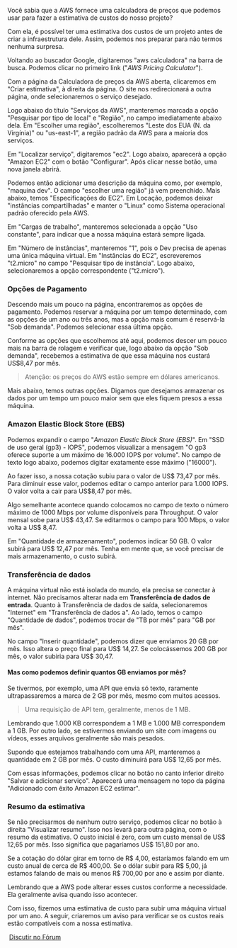 Você sabia que a AWS fornece uma calculadora de preços que podemos usar para fazer a estimativa de custos do nosso projeto?

Com ela, é possível ter uma estimativa dos custos de um projeto antes de criar a infraestrutura dele. Assim, podemos nos preparar para não termos nenhuma surpresa.

Voltando ao buscador Google, digitaremos "aws calculadora" na barra de busca. Podemos clicar no primeiro link ("_AWS Pricing Calculator_").

Com a página da Calculadora de preços da AWS aberta, clicaremos em "Criar estimativa", à direita da página. O site nos redirecionará a outra página, onde selecionaremos o serviço desejado.

Logo abaixo do título "Serviços da AWS", manteremos marcada a opção "Pesquisar por tipo de local" e "Região", no campo imediatamente abaixo dela. Em "Escolher uma região", escolheremos "Leste dos EUA (N. da Virgínia)" ou "us-east-1", a região padrão da AWS para a maioria dos serviços.

Em "Localizar serviço", digitaremos "ec2". Logo abaixo, aparecerá a opção "Amazon EC2" com o botão "Configurar". Após clicar nesse botão, uma nova janela abrirá.

Podemos então adicionar uma descrição da máquina como, por exemplo, "maquina dev". O campo "escolher uma região" já vem preenchido. Mais abaixo, temos "Especificações do EC2". Em Locação, podemos deixar "instâncias compartilhadas" e manter o "Linux" como Sistema operacional padrão oferecido pela AWS.

Em "Cargas de trabalho", manteremos selecionada a opção "Uso constante", para indicar que a nossa máquina estará sempre ligada.

Em "Número de instâncias", manteremos "1", pois o Dev precisa de apenas uma única máquina virtual. Em "Instâncias do EC2", escreveremos "t2.micro" no campo "Pesquisar tipo de instância". Logo abaixo, selecionaremos a opção correspondente ("t2.micro").

### Opções de Pagamento

Descendo mais um pouco na página, encontraremos as opções de pagamento. Podemos reservar a máquina por um tempo determinado, com as opções de um ano ou três anos, mas a opção mais comum é reservá-la "Sob demanda". Podemos selecionar essa última opção.

Conforme as opções que escolhemos até aqui, podemos descer um pouco mais na barra de rolagem e verificar que, logo abaixo da opção "Sob demanda", recebemos a estimativa de que essa máquina nos custará US$8,47 por mês.

> Atenção: os preços do AWS estão sempre em dólares americanos.

Mais abaixo, temos outras opções. Digamos que desejamos armazenar os dados por um tempo um pouco maior sem que eles fiquem presos a essa máquina.

### Amazon Elastic Block Store (EBS)

Podemos expandir o campo "_Amazon Elastic Block Store (EBS)_". Em "SSD de uso geral (gp3) - IOPS", podemos visualizar a mensagem "O gp3 oferece suporte a um máximo de 16.000 IOPS por volume". No campo de texto logo abaixo, podemos digitar exatamente esse máximo ("16000").

Ao fazer isso, a nossa cotação subiu para o valor de US$ 73,47 por mês. Para diminuir esse valor, podemos editar o campo anterior para 1.000 IOPS. O valor volta a cair para US$8,47 por mês.

Algo semelhante acontece quando colocamos no campo de texto o número máximo de 1000 Mbps por volume disponíveis para Throughput. O valor mensal sobe para US$ 43,47. Se editarmos o campo para 100 Mbps, o valor volta a US$ 8,47.

Em "Quantidade de armazenamento", podemos indicar 50 GB. O valor subirá para US$ 12,47 por mês. Tenha em mente que, se você precisar de mais armazenamento, o custo subirá.

### Transferência de dados

A máquina virtual não está isolada do mundo, ela precisa se conectar à internet. Não precisamos alterar nada em **Transferência de dados de entrada**. Quanto à Transferência de dados de saída, selecionaremos "Internet" em "Transferência de dados a". Ao lado, temos o campo "Quantidade de dados", podemos trocar de "TB por mês" para "GB por mês".

No campo "Inserir quantidade", podemos dizer que enviamos 20 GB por mês. Isso altera o preço final para US$ 14,27. Se colocássemos 200 GB por mês, o valor subiria para US$ 30,47.

#### Mas como podemos definir quantos GB enviamos por mês?

Se tivermos, por exemplo, uma API que envia só texto, raramente ultrapassaremos a marca de 2 GB por mês, mesmo com muitos acessos.

> Uma requisição de API tem, geralmente, menos de 1 MB.

Lembrando que 1.000 KB correspondem a 1 MB e 1.000 MB correspondem a 1 GB. Por outro lado, se estivermos enviando um site com imagens ou vídeos, esses arquivos geralmente são mais pesados.

Supondo que estejamos trabalhando com uma API, manteremos a quantidade em 2 GB por mês. O custo diminuirá para US$ 12,65 por mês.

Com essas informações, podemos clicar no botão no canto inferior direito "Salvar e adicionar serviço". Aparecerá uma mensagem no topo da página "Adicionado com êxito Amazon EC2 estimar".

### Resumo da estimativa

Se não precisarmos de nenhum outro serviço, podemos clicar no botão à direita "Visualizar resumo". Isso nos levará para outra página, com o resumo da estimativa. O custo inicial é zero, com um custo mensal de US$ 12,65 por mês. Isso significa que pagaríamos US$ 151,80 por ano.

Se a cotação do dólar girar em torno de R$ 4,00, estaríamos falando em um custo anual de cerca de R$ 400,00. Se o dólar subir para R$ 5,00, já estamos falando de mais ou menos R$ 700,00 por ano e assim por diante.

Lembrando que a AWS pode alterar esses custos conforme a necessidade. Ela geralmente avisa quando isso acontecer.

Com isso, fizemos uma estimativa de custo para subir uma máquina virtual por um ano. A seguir, criaremos um aviso para verificar se os custos reais estão compatíveis com a nossa estimativa.

 [Discutir no Fórum](https://cursos.alura.com.br/forum/curso-aws-servicos-custos/exercicio-calculadora-de-precos/134728/novo)
